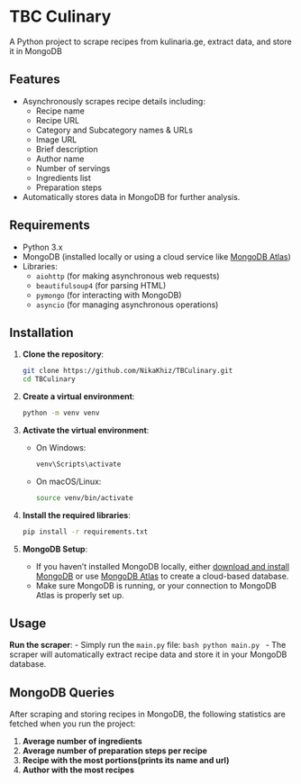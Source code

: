 # TBC Culinary

A Python project to scrape recipes from kulinaria.ge, extract data, and store it in MongoDB

## Features

- Asynchronously scrapes recipe details including:
  - Recipe name
  - Recipe URL
  - Category and Subcategory names & URLs
  - Image URL
  - Brief description
  - Author name
  - Number of servings
  - Ingredients list
  - Preparation steps
- Automatically stores data in MongoDB for further analysis.

## Requirements

- Python 3.x
- MongoDB (installed locally or using a cloud service like [MongoDB Atlas](https://www.mongodb.com/cloud/atlas))
- Libraries:
  - `aiohttp` (for making asynchronous web requests)
  - `beautifulsoup4` (for parsing HTML)
  - `pymongo` (for interacting with MongoDB)
  - `asyncio` (for managing asynchronous operations)

## Installation

1. **Clone the repository**:
    ```bash
    git clone https://github.com/NikaKhiz/TBCulinary.git
    cd TBCulinary
    ```

2. **Create a virtual environment**:
    ```bash
    python -m venv venv
    ```

3. **Activate the virtual environment**:
    - On Windows:
      ```bash
      venv\Scripts\activate
      ```
    - On macOS/Linux:
      ```bash
      source venv/bin/activate
      ```

4. **Install the required libraries**:
    ```bash
    pip install -r requirements.txt
    ```

5. **MongoDB Setup**:
    - If you haven’t installed MongoDB locally, either [download and install MongoDB](https://www.mongodb.com/try/download/community) or use [MongoDB Atlas](https://www.mongodb.com/cloud/atlas) to create a cloud-based database.
    - Make sure MongoDB is running, or your connection to MongoDB Atlas is properly set up.

## Usage

**Run the scraper**:
    - Simply run the `main.py` file:
    ```bash
    python main.py
    ```
    - The scraper will automatically extract recipe data and store it in your MongoDB database.

## MongoDB Queries

After scraping and storing recipes in MongoDB, the following statistics are fetched when you run the project:
1. **Average number of ingredients**
2. **Average number of preparation steps per recipe**
3. **Recipe with the most portions(prints its name and url)**
4. **Author with the most recipes**
